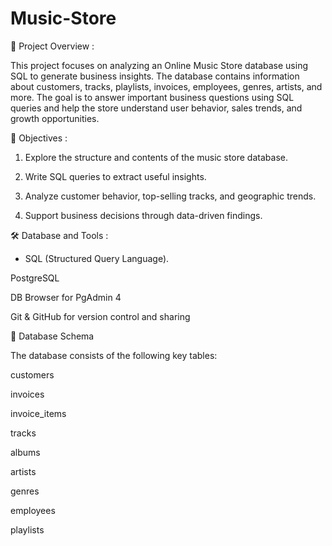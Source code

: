 # Music-Store
📌 Project Overview :

This project focuses on analyzing an Online Music Store database using SQL to generate business insights. The database contains information about customers, tracks, playlists, invoices, employees, genres, artists, and more. The goal is to answer important business questions using SQL queries and help the store understand user behavior, sales trends, and growth opportunities.

🧠 Objectives :

1. Explore the structure and contents of the music store database.

2. Write SQL queries to extract useful insights.

3. Analyze customer behavior, top-selling tracks, and geographic trends.

4. Support business decisions through data-driven findings.

🛠️ Database and Tools :

- SQL (Structured Query Language).

PostgreSQL

DB Browser for  PgAdmin 4

Git & GitHub for version control and sharing

📂 Database Schema

The database consists of the following key tables:

customers

invoices

invoice_items

tracks

albums

artists

genres

employees

playlists




